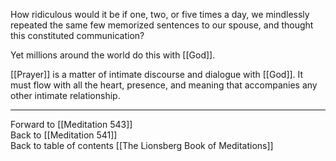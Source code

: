 How ridiculous would it be if one, two, or five times a day, we mindlessly repeated the same few memorized sentences to our spouse, and thought this constituted communication?

Yet millions around the world do this with [[God]]. 

[[Prayer]] is a matter of intimate discourse and dialogue with [[God]]. It must flow with all the heart, presence, and meaning that accompanies any other intimate relationship.

___

Forward to [[Meditation 543]]  
Back to [[Meditation 541]]  
Back to table of contents [[The Lionsberg Book of Meditations]]  